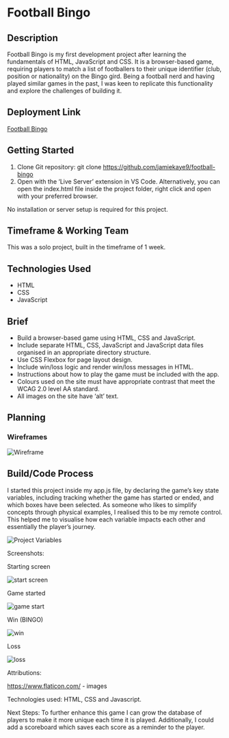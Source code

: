 # Football Bingo

## Description
Football Bingo is my first development project after learning the fundamentals of HTML, JavaScript and CSS. It is a browser-based game, requiring players to match a list of footballers to their unique identifier (club, position or nationality) on the Bingo gird. Being a football nerd and having played similar games in the past, I was keen to replicate this functionality and explore the challenges of building it.

## Deployment Link
[Football Bingo](https://jamiekaye9.github.io/football-bingo/)

## Getting Started
1. Clone Git repository: git clone https://github.com/jamiekaye9/football-bingo
2. Open with the ‘Live Server’ extension in VS Code. Alternatively, you can open the index.html file inside the project folder, right click and open with your preferred browser.

No installation or server setup is required for this project.

## Timeframe & Working Team
This was a solo project, built in the timeframe of 1 week.

## Technologies Used
- HTML
- CSS
- JavaScript

## Brief
- Build a browser-based game using HTML, CSS and JavaScript.
-	Include separate HTML, CSS, JavaScript and JavaScript data files organised in an appropriate directory structure.
-	Use CSS Flexbox for page layout design.
-	Include win/loss logic and render win/loss messages in HTML.
-	Instructions about how to play the game must be included with the app.
-	Colours used on the site must have appropriate contrast that meet the WCAG 2.0 level AA standard.
-	All images on the site have ‘alt’ text.

## Planning
### Wireframes
![Wireframe](images/FootballBingo.png)

## Build/Code Process
I started this project inside my app.js file, by declaring the game’s key state variables, including tracking whether the game has started or ended, and which boxes have been selected. As someone who likes to simplify concepts through physical examples, I realised this to be my remote control. This helped me to visualise how each variable impacts each other and essentially the player’s journey.

![Project Variables]("https://raw.githubusercontent.com/jamiekaye9/football-bingo/refs/heads/main/images/variables.png")






Screenshots:

Starting screen

<img src="https://raw.githubusercontent.com/jamiekaye9/football-bingo/refs/heads/main/images/startscreen.png" alt="start screen">

Game started

<img src="https://raw.githubusercontent.com/jamiekaye9/football-bingo/refs/heads/main/images/gamestart.png" alt="game start">

Win (BINGO)

<img src="https://raw.githubusercontent.com/jamiekaye9/football-bingo/refs/heads/main/images/win.png" alt="win">

Loss

<img src="https://raw.githubusercontent.com/jamiekaye9/football-bingo/refs/heads/main/images/loss.png" alt="loss">

Attributions:

https://www.flaticon.com/ - images

Technologies used: HTML, CSS and Javascript.

Next Steps: To further enhance this game I can grow the database of players to make it more unique each time it is played. Additionally, I could add a scoreboard which saves each score as a reminder to the player.




